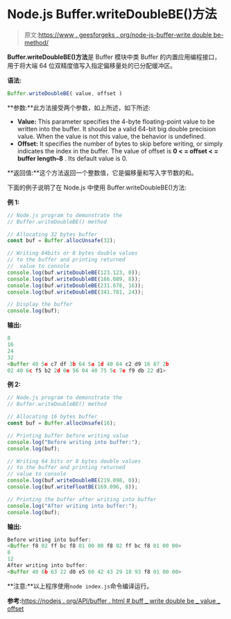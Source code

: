 # Node.js Buffer.writeDoubleBE()方法

> 原文:[https://www . geesforgeks . org/node-js-buffer-write double be-method/](https://www.geeksforgeeks.org/node-js-buffer-writedoublebe-method/)

**Buffer.writeDoubleBE()方法**是 Buffer 模块中类 Buffer 的内置应用编程接口，用于将大端 64 位双精度值写入指定偏移量处的已分配缓冲区。

**语法:**

```js
Buffer.writeDoubleBE( value, offset )
```

**参数:**此方法接受两个参数，如上所述，如下所述:

*   **Value:** This parameter specifies the 4-byte floating-point value to be written into the buffer. It should be a valid 64-bit big double precision value. When the value is not this value, the behavior is undefined.
*   **Offset:** It specifies the number of bytes to skip before writing, or simply indicates the index in the buffer. The value of offset is **0 < = offset < = buffer length–8** . Its default value is 0.

**返回值:**这个方法返回一个整数值，它是偏移量和写入字节数的和。

下面的例子说明了在 Node.js 中使用 Buffer.writeDoubleBE()方法:

**例 1:**

```js
// Node.js program to demonstrate the 
// Buffer.writeDoubleBE() method 

// Allocating 32 bytes buffer
const buf = Buffer.allocUnsafe(32);

// Writing 64bits or 8 bytes double values
// to the buffer and printing returned
//  value to console
console.log(buf.writeDoubleBE(123.123, 0));
console.log(buf.writeDoubleBE(166.089, 8));
console.log(buf.writeDoubleBE(231.678, 16));
console.log(buf.writeDoubleBE(341.781, 24));

// Display the buffer
console.log(buf);
```

**输出:**

```js
8
16
24
32
<Buffer 40 5e c7 df 3b 64 5a 1d 40 64 c2 d9 16 87 2b
02 40 6c f5 b2 2d 0e 56 04 40 75 5c 7e f9 db 22 d1>

```

**例 2:**

```js
// Node.js program to demonstrate the 
// Buffer.writeDoubleBE() method 

// Allocating 16 bytes buffer
const buf = Buffer.allocUnsafe(16);

// Printing buffer before writing value
console.log("Before writing into buffer:");
console.log(buf);

// Writing 64 bits or 8 bytes double values
// to the buffer and printing returned
// value to console
console.log(buf.writeDoubleBE(219.098, 0));
console.log(buf.writeFloatBE(169.096, 8));

// Printing the buffer after writing into buffer
console.log("After writing into buffer:");
console.log(buf);
```

**输出:**

```js
Before writing into buffer:
<Buffer f8 02 ff bc f8 01 00 00 f8 02 ff bc f8 01 00 00>
8
12
After writing into buffer:
<Buffer 40 6b 63 22 d0 e5 60 42 43 29 18 93 f8 01 00 00>

```

**注意:**以上程序使用`node index.js`命令编译运行。

**参考:**[https://nodejs . org/API/buffer . html # buff _ write double be _ value _ offset](https://nodejs.org/api/buffer.html#buffer_buf_writedoublebe_value_offset)